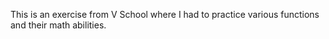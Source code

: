 This is an exercise from V School where I had to practice various functions and their math abilities.